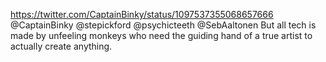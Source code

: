 https://twitter.com/CaptainBinky/status/1097537355068657666 @CaptainBinky @stepickford @psychicteeth @SebAaltonen But all tech is made by unfeeling monkeys who need the guiding hand of a true artist to actually create anything.